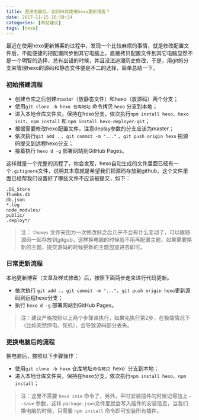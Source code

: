 ```yaml
---
title: 更换电脑后，如何继续使用hexo更新博客？
date: 2017-11-15 16:59:54
categories: [网站建设]
tags: [hexo]
---
```

最近在使用hexo更新博客的过程中，发现一个比较麻烦的事情，就是修改配置文件后，不能便捷的把配置同步到其它电脑上，直接拷贝配置文件到其它电脑显然不是一个明智的选择，总有出错的时候，并且没法追溯历史修改，于是，用git的分支来管理hexo的源码和静态文件便是不二的选择，简单总结一下。
<!-- more -->


### 初始搭建流程
- 创建仓库之后创建master（放静态文件）和hexo（放源码）两个分支；
- 使用`git clone -b hexo 仓库地址` 命令拷贝 `hexo` 分支到本地；
- 进入本地仓库文件夹，保持在hexo分支，依次执行`npm install hexo`、`hexo init`、`npm install` 和 `npm install hexo-deployer-git`；
- 根据需要修改hexo配置文件，注意deplay参数的分支应该为master；
- 依次执行`git add .` 、`git commit -m "..."` 、`git push origin hexo` 把源码提交到远程hexo分支；
- 接着执行 `hexo d -g` 部署网站到GitHub Pages。

这样就是一个完整的流程了，你会发现，hexo自动生成的文件里面已经有一个`.gitignore`文件，说明其本意就是希望我们把源码存放到github，这个文件里面已经帮我们设置好了哪些文件不应该被提交，如下：
````
.DS_Store
Thumbs.db
db.json
*.log
node_modules/
public/
.deploy*/
````
> 注： `themes` 文件夹因为一次修改好之后几乎不会有什么变动了，可以跟随源码一起存放到gitgub，这样换电脑的时候就不用再配置主题，如果需要换新的主题，提交源码的时候把新的主题包加进去即可。

### 日常更新流程
本地更新博客（文章及样式修改）后，按照下面两步走来进行代码更新。
- 依次执行 `git add .`、`git commit -m "..."`、`git push origin hexo`更新源码到远程hexo分支；
- 执行 `hexo d -g` 部署网站到GitHub Pages。

> 注：建议严格按照以上两个步骤来执行，如果先执行第2步，在极端情况下（比如突然停电、死机），会导致源码部分丢失。

### 更换电脑后的流程
换电脑后，按照以下步骤操作：
- 使用`git clone -b hexo` 仓库地址`命令拷贝 `hexo` 分支到本地；
- 进入本地仓库文件夹，保持在hexo分支，依次执行`npm install hexo`、`npm install`；

>注：这里不需要 `hexo inie` 命令了，另外，平时安装插件的时候记得加上 `--save` 参数，这样 `package.json`文件里就会写入插件的安装信息，当我们换电脑的时候，只需要 `npm install` 命令即可安装所有插件。